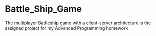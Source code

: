 # Battle_Ship_Game
 The multiplayer Battleship game with a client-server architecture is the assigned project for my Advanced Programming homework
